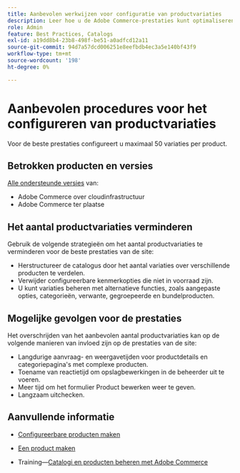 ```yaml
---
title: Aanbevolen werkwijzen voor configuratie van productvariaties
description: Leer hoe u de Adobe Commerce-prestaties kunt optimaliseren door het aantal geconfigureerde productvariaties te beperken.
role: Admin
feature: Best Practices, Catalogs
exl-id: a19dd8b4-23b8-498f-be51-a0adfcd12a11
source-git-commit: 94d7a57dcd006251e8eefbdb4ec3a5e140bf43f9
workflow-type: tm+mt
source-wordcount: '198'
ht-degree: 0%

---
```


# Aanbevolen procedures voor het configureren van productvariaties

Voor de beste prestaties configureert u maximaal 50 variaties per product.

## Betrokken producten en versies

[Alle ondersteunde versies](../../../release/versions.md) van:

- Adobe Commerce over cloudinfrastructuur
- Adobe Commerce ter plaatse

## Het aantal productvariaties verminderen

Gebruik de volgende strategieën om het aantal productvariaties te verminderen voor de beste prestaties van de site:

- Herstructureer de catalogus door het aantal variaties over verschillende producten te verdelen.
- Verwijder configureerbare kenmerkopties die niet in voorraad zijn.
- U kunt variaties beheren met alternatieve functies, zoals aangepaste opties, categorieën, verwante, gegroepeerde en bundelproducten.

## Mogelijke gevolgen voor de prestaties

Het overschrijden van het aanbevolen aantal productvariaties kan op de volgende manieren van invloed zijn op de prestaties van de site:

- Langdurige aanvraag- en weergavetijden voor productdetails en categoriepagina&#39;s met complexe producten.
- Toename van reactietijd om opslagbewerkingen in de beheerder uit te voeren.
- Meer tijd om het formulier Product bewerken weer te geven.
- Langzaam uitchecken.

## Aanvullende informatie

- [Configureerbare producten maken](https://experienceleague.adobe.com/docs/commerce-admin/catalog/products/types/product-create-configurable.html)
- [Een product maken](https://experienceleague.adobe.com/docs/commerce-admin/catalog/products/product-create.html)

- Training—[Catalogi en producten beheren met Adobe Commerce](https://learning.adobe.com/catalog/adobe_commerce/cours000000000098643.html)
